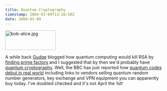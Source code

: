 ```yaml
---
title: Quantum Cryptography
timestamp: 2004-03-09T13:10:58Z
date: 2004-03-09
---
```


<img alt="bob-alice.jpg" src="http://blog.whatfettle.com/archives/bob-alice.jpg" width="162" height="63" border="0" />

A while back <a href='http://www.gotdotnet.com/team/mgudgin/'>Gudge</a> blogged how quantum computing would kill RSA by <a href='http://www.gotdotnet.com/team/mgudgin/#nn2003-12-02T10:22:42Z'>finding prime factors</a> and I suggested that by then we'd probably have <a href='http://www.gotdotnet.com/team/mgudgin/#nn2003-12-03T04:05:57Z'>quantum cryptography</a>. Well, the BBC has just reported how <a href='http://news.bbc.co.uk/1/hi/technology/3543495.stm'>quantum codes debut in real world</a> including links to vendors selling quantum random number generators, key exchange and VPN equipment you can apparently buy today. I've doubled checked and it's not April the 1st!
